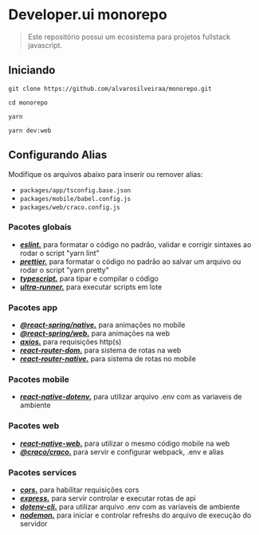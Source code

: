 # Developer.ui monorepo

> Este repositório possui um ecosistema para projetos fullstack javascript.

## Iniciando

```
git clone https://github.com/alvarosilveiraa/monorepo.git

cd monorepo

yarn

yarn dev:web
```

## Configurando Alias

Modifique os arquivos abaixo para inserir ou remover alias:

- `packages/app/tsconfig.base.json`
- `packages/mobile/babel.config.js`
- `packages/web/craco.config.js`

### Pacotes globais

- **_[eslint.](https://www.npmjs.com/package/eslint)_** para formatar o código no padrão, validar e corrigir sintaxes ao rodar o script "yarn lint"
- **_[prettier.](https://www.npmjs.com/package/prettier)_** para formatar o código no padrão ao salvar um arquivo ou rodar o script "yarn pretty"
- **_[typescript.](https://www.npmjs.com/package/typescript)_** para tipar e compilar o código
- **_[ultra-runner.](https://www.npmjs.com/package/ultra-runner)_** para executar scripts em lote

### Pacotes app

- **_[@react-spring/native.](https://www.npmjs.com/package/@react-spring/native)_** para animações no mobile
- **_[@react-spring/web.](https://www.npmjs.com/package/@react-spring/web)_** para animações na web
- **_[axios.](https://www.npmjs.com/package/axios)_** para requisições http(s)
- **_[react-router-dom.](https://www.npmjs.com/package/react-router-dom)_** para sistema de rotas na web
- **_[react-router-native.](https://www.npmjs.com/package/react-router-native)_** para sistema de rotas no mobile

### Pacotes mobile

- **_[react-native-dotenv.](https://www.npmjs.com/package/react-native-dotenv)_** para utilizar arquivo .env com as variaveis de ambiente

### Pacotes web

- **_[react-native-web.](https://www.npmjs.com/package/react-native-web)_** para utilizar o mesmo código mobile na web
- **_[@craco/craco.](https://www.npmjs.com/package/@craco/craco)_** para servir e configurar webpack, .env e alias

### Pacotes services

- **_[cors.](https://www.npmjs.com/package/cors)_** para habilitar requisições cors
- **_[express.](https://www.npmjs.com/package/express)_** para servir controlar e executar rotas de api
- **_[dotenv-cli.](https://www.npmjs.com/package/dotenv-cli)_** para utilizar arquivo .env com as variaveis de ambiente
- **_[nodemon.](https://www.npmjs.com/package/nodemon)_** para iniciar e controlar refreshs do arquivo de execução do servidor
